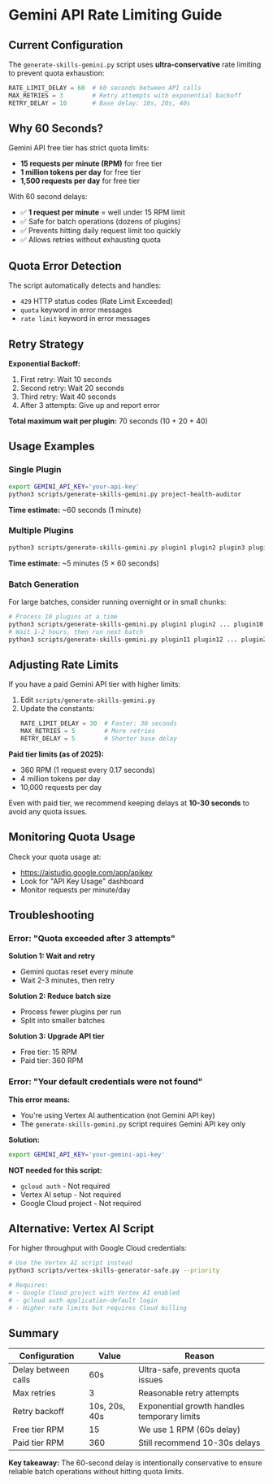 # Gemini API Rate Limiting Guide

## Current Configuration

The `generate-skills-gemini.py` script uses **ultra-conservative** rate limiting to prevent quota exhaustion:

```python
RATE_LIMIT_DELAY = 60  # 60 seconds between API calls
MAX_RETRIES = 3        # Retry attempts with exponential backoff
RETRY_DELAY = 10       # Base delay: 10s, 20s, 40s
```

## Why 60 Seconds?

Gemini API free tier has strict quota limits:
- **15 requests per minute (RPM)** for free tier
- **1 million tokens per day** for free tier
- **1,500 requests per day** for free tier

With 60 second delays:
- ✅ **1 request per minute** = well under 15 RPM limit
- ✅ Safe for batch operations (dozens of plugins)
- ✅ Prevents hitting daily request limit too quickly
- ✅ Allows retries without exhausting quota

## Quota Error Detection

The script automatically detects and handles:
- `429` HTTP status codes (Rate Limit Exceeded)
- `quota` keyword in error messages
- `rate limit` keyword in error messages

## Retry Strategy

**Exponential Backoff:**
1. First retry: Wait 10 seconds
2. Second retry: Wait 20 seconds
3. Third retry: Wait 40 seconds
4. After 3 attempts: Give up and report error

**Total maximum wait per plugin:** 70 seconds (10 + 20 + 40)

## Usage Examples

### Single Plugin
```bash
export GEMINI_API_KEY='your-api-key'
python3 scripts/generate-skills-gemini.py project-health-auditor
```

**Time estimate:** ~60 seconds (1 minute)

### Multiple Plugins
```bash
python3 scripts/generate-skills-gemini.py plugin1 plugin2 plugin3 plugin4 plugin5
```

**Time estimate:** ~5 minutes (5 × 60 seconds)

### Batch Generation
For large batches, consider running overnight or in small chunks:

```bash
# Process 10 plugins at a time
python3 scripts/generate-skills-gemini.py plugin1 plugin2 ... plugin10
# Wait 1-2 hours, then run next batch
python3 scripts/generate-skills-gemini.py plugin11 plugin12 ... plugin20
```

## Adjusting Rate Limits

If you have a paid Gemini API tier with higher limits:

1. Edit `scripts/generate-skills-gemini.py`
2. Update the constants:
   ```python
   RATE_LIMIT_DELAY = 30  # Faster: 30 seconds
   MAX_RETRIES = 5        # More retries
   RETRY_DELAY = 5        # Shorter base delay
   ```

**Paid tier limits (as of 2025):**
- 360 RPM (1 request every 0.17 seconds)
- 4 million tokens per day
- 10,000 requests per day

Even with paid tier, we recommend keeping delays at **10-30 seconds** to avoid any quota issues.

## Monitoring Quota Usage

Check your quota usage at:
- https://aistudio.google.com/app/apikey
- Look for "API Key Usage" dashboard
- Monitor requests per minute/day

## Troubleshooting

### Error: "Quota exceeded after 3 attempts"

**Solution 1: Wait and retry**
- Gemini quotas reset every minute
- Wait 2-3 minutes, then retry

**Solution 2: Reduce batch size**
- Process fewer plugins per run
- Split into smaller batches

**Solution 3: Upgrade API tier**
- Free tier: 15 RPM
- Paid tier: 360 RPM

### Error: "Your default credentials were not found"

**This error means:**
- You're using Vertex AI authentication (not Gemini API key)
- The `generate-skills-gemini.py` script requires Gemini API key only

**Solution:**
```bash
export GEMINI_API_KEY='your-gemini-api-key'
```

**NOT needed for this script:**
- `gcloud auth` - Not required
- Vertex AI setup - Not required
- Google Cloud project - Not required

## Alternative: Vertex AI Script

For higher throughput with Google Cloud credentials:

```bash
# Use the Vertex AI script instead
python3 scripts/vertex-skills-generator-safe.py --priority

# Requires:
# - Google Cloud project with Vertex AI enabled
# - gcloud auth application-default login
# - Higher rate limits but requires Cloud billing
```

## Summary

| Configuration | Value | Reason |
|--------------|-------|--------|
| Delay between calls | 60s | Ultra-safe, prevents quota issues |
| Max retries | 3 | Reasonable retry attempts |
| Retry backoff | 10s, 20s, 40s | Exponential growth handles temporary limits |
| Free tier RPM | 15 | We use 1 RPM (60s delay) |
| Paid tier RPM | 360 | Still recommend 10-30s delays |

**Key takeaway:** The 60-second delay is intentionally conservative to ensure reliable batch operations without hitting quota limits.
